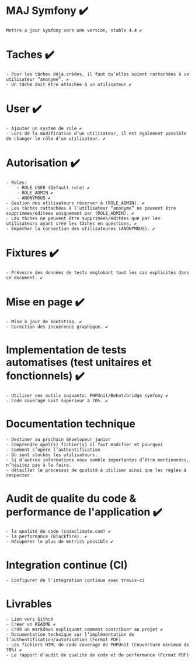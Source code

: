 # MAJ Symfony :heavy_check_mark:
    Mettre a jour symfony vers une version, stable 4.4 ✔


# Taches :heavy_check_mark:
    - Pour les tâches déjà créées, il faut qu’elles soient rattachées à un utilisateur “anonyme”. ✔
    - Un tâche doit être attachée à un utilisateur ✔


# User :heavy_check_mark:
    - Ajouter un system de role ✔
    - Lors de la modification d’un utilisateur, il est également possible de changer le rôle d’un utilisateur. ✔


# Autorisation :heavy_check_mark:
    - Roles:
        - ROLE_USER (Default role) ✔
        - ROLE_ADMIN ✔
        - ANONYMOUS ✔
    - Gestion des utilisateurs réserver à (ROLE_ADMIN). ✔
    - Les tâches rattachées à l’utilisateur “anonyme” ne peuvent être supprimées/éditées uniquement par (ROLE_ADMIN). ✔
    - Les tâches ne peuvent être supprimées/éditées que par les utilisateurs ayant créé les tâches en questions. ✔
    - Empécher la connection des utilisateures (ANONYMOUS). ✔
   

# Fixtures :heavy_check_mark:
    - Prévoire des données de tests emglobant tout les cas explicités dans ce document. ✔


# Mise en page :heavy_check_mark:
    - Mise à jour de bootstrap. ✔
    - Corection des incoérence graphique. ✔


# Implementation de tests automatises (test unitaires et fonctionnels) :heavy_check_mark:
    - Utiliser ces outils suivants: PHPUnit/Behat/bridge symfony ✔
    - Code coverage soit supérieur à 70%. ✔


# Documentation technique
    - Destiner au prochain dévelopeur junior
    - Comprendre quel(s) fichier(s) il faut modifier et pourquoi
    - Comment s’opère l’authentification
    - Où sont stockés les utilisateurs.
    - Si d’autres informations vous semble importantes d’être mentionnées, n’hésitez pas à le faire.
    - détailler le processus de qualité à utiliser ainsi que les règles à respecter


# Audit de qualite du code & performance de l'application :heavy_check_mark:
    - la qualité de code (codeclimate.com) ✔
    - la performance (Blackfire). ✔
    - Récupérer le plus de metrics possible ✔


# Integration continue (CI)
    - Configurer de l'intégration continue avec travis-ci


# Livrables
    - Lien vers Github
    - Créer un README ✔
    - Créé un markdown expliquant comment contribuer au projet ✔
    - Documentation technique sur l’implémentation de l’authentification/autorisation (Format PDF)
    - Les fichiers HTML de code coverage de PHPUnit (Couverture minimum de 70%) ✔
    - Le rapport d’audit de qualité de code et de performance (Format PDF)